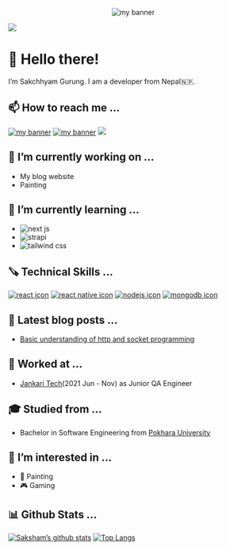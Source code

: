 <p align="center">
<img src="https://user-images.githubusercontent.com/41365307/157009004-c860e8d7-6ea5-4572-bfb2-873a3c575060.png" alt="my banner">
</p>

![](https://komarev.com/ghpvc/?username=sakshamgurung&style=flat-square&label=PROFILE+VIEWS)
# 👋 Hello there!
I’m Sakchhyam Gurung. I am a developer from Nepal🇳🇵.

## 📫 How to reach me ...
[<img src="https://img.shields.io/badge/LinkedIn-0077B5?style=for-the-badge&logo=linkedin&logoColor=white" alt="my banner">](https://www.linkedin.com/in/sakchhyam-gurung)
[<img src="https://img.shields.io/badge/dev.to-0A0A0A?style=for-the-badge&logo=dev.to&logoColor=white" alt="my banner">](https://dev.to/sakshamgurung)
[<img src="https://img.shields.io/badge/Medium-12100E?style=for-the-badge&logo=medium&logoColor=white">](https://medium.com/@sakchhyam)

## 🔭 I’m currently working on ...
- My blog website
- Painting

## 🌱 I’m currently learning ...
- ![next js](https://img.shields.io/badge/Next-black?style=for-the-badge&logo=next.js&logoColor=white)
- ![strapi](https://img.shields.io/badge/strapi-%232E7EEA.svg?style=for-the-badge&logo=strapi&logoColor=white)
- ![tailwind css](https://img.shields.io/badge/Tailwind_CSS-38B2AC?style=for-the-badge&logo=tailwind-css&logoColor=white)

## 🪚 Technical Skills ...
[<img src="https://img.shields.io/badge/React-20232A?style=for-the-badge&logo=react&logoColor=61DAFB" alt="react icon">]()
[<img src="https://img.shields.io/badge/React_Native-20232A?style=for-the-badge&logo=react&logoColor=61DAFB" alt="react native icon">]()
[<img src="https://img.shields.io/badge/Node.js-43853D?style=for-the-badge&logo=node.js&logoColor=white" alt="nodejs icon">]()
[<img src="https://img.shields.io/badge/MongoDB-4EA94B?style=for-the-badge&logo=mongodb&logoColor=white" alt="mongodb icon">]()

## 📝 Latest blog posts ...
- [Basic understanding of http and socket programming](https://dev.to/jankaritech/serving-your-cat-video-using-the-internet-a-basic-understanding-of-http-and-socket-programming-in-java-4mof)

## 💼 Worked at ...
- [Jankari Tech](https://github.com/JankariTech)(2021 Jun - Nov) as Junior QA Engineer 
 
## 🎓 Studied from ...
- Bachelor in Software Engineering from [Pokhara University](https://pu.edu.np/)

## 👀 I’m interested in ...
- 🎨 Painting
- 🎮 Gaming

## 📊 Github Stats ...
[![Saksham’s github stats](https://github-readme-stats.vercel.app/api?username=sakshamgurung)](https://github.com/sakshamgurung)
[![Top Langs](https://github-readme-stats.vercel.app/api/top-langs/?username=sakshamgurung&layout=compact)](https://github.com/sakshamgurung)

<!---
sakshamgurung/sakshamgurung is a ✨ special ✨ repository because its `README.md` (this file) appears on your GitHub profile.
You can click the Preview link to take a look at your changes.
--->
